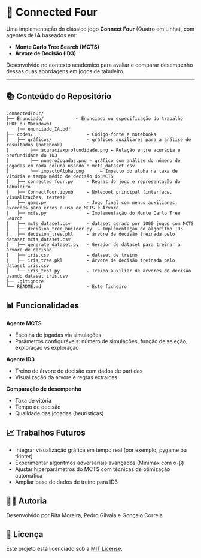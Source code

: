 # 🎯 Connected Four

Uma implementação do clássico jogo **Connect Four** (Quatro em Linha), com agentes de **IA** baseados em:

- **Monte Carlo Tree Search (MCTS)**  
- **Árvore de Decisão (ID3)**  

Desenvolvido no contexto académico para avaliar e comparar desempenho dessas duas abordagens em jogos de tabuleiro.

---

## 📚 Conteúdo do Repositório

```text
ConnectedFour/
├── Enunciado/            ← Enunciado ou especificação do trabalho (PDF ou Markdown)
    |── enunciado_IA.pdf
├── codes/                    ← Código-fonte e notebooks
|   ├── gráficos/             ← gráficos auxiliares para a análise de resultados (notebook)
|        ├── acuraciaxprofundidade.png ← Relação entre acurácia e profundidade do ID3
|        ├── numeroJogadas.png ← gráfico com análise do número de jogadas em cada coluna usando o mcts_dataset.csv
|        └── impactoAlpha.png      ← Impacto do alpha na taxa de vitória e tempo médio de decisão do MCTS
|   ├── connected_four.py     ← Regras do jogo e representação do tabuleiro
│   ├── ConnectFour.ipynb     ← Notebook principal (interface, visualizações, testes)
│   ├── game.py               ← Jogo final com menus auxiliares, exceções para erros e uso de MCTS e Árvore
│   ├── mcts.py               ← Implementação do Monte Carlo Tree Search
|   ├── mcts_dataset.csv      ← dataset gerado por 1000 jogos com MCTS
│   ├── decision_tree_builder.py  ← Implementação do algoritmo ID3
|   ├── decision_tree.pkl     ← árvore de decisão treinada pelo dataset mcts_dataset.csv
│   ├── generate_dataset.py   ← Gerador de dataset para treinar a árvore de decisão
|   ├── iris.csv              ← dataset de treino
|   ├── iris_tree.pkl         ← árvore de decisão treinada pelo dataset iris.csv
│   └── iris_test.py          ← Treino auxiliar de árvores de decisão usando dataset iris.csv
├── .gitignore
└── README.md                 ← Este ficheiro
```

## 📊 Funcionalidades 

__Agente MCTS__
- Escolha de jogadas via simulações
- Parâmetros configuráveis: número de simulações, função de seleção, exploração vs exploração
  
__Agente ID3__
- Treino de árvore de decisão com dados de partidas
- Visualização da árvore e regras extraídas
  
__Comparação de desempenho__ 
- Taxa de vitória
- Tempo de decisão
- Qualidade das jogadas (heurísticas)

## 📈 Trabalhos Futuros

- Integrar visualização gráfica em tempo real (por exemplo, pygame ou tkinter)
- Experimentar algoritmos adversariais avançados (Minimax com α-β)
- Ajustar hiperparâmetros do MCTS com técnicas de otimização automática
- Ampliar base de dados de treino para ID3
  
## 🧑‍💻 Autoria

Desenvolvido por Rita Moreira, Pedro Gilvaia e Gonçalo Correia

## 📝 Licença

Este projeto está licenciado sob a [MIT License](LICENSE).


